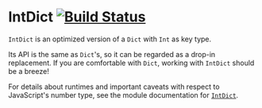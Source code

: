 # IntDict [![Build Status](https://travis-ci.org/elm-community/intdict.svg)](https://travis-ci.org/elm-community/intdict)

`IntDict` is an optimized version of a `Dict` with `Int` as key type. 

Its API is the same as `Dict`'s, so it can be regarded as a drop-in replacement.
If you are comfortable with `Dict`, working with `IntDict` should be a breeze!

For details about runtimes and important caveats with respect to JavaScript's number type, see the module documentation for [`IntDict`](./IntDict).